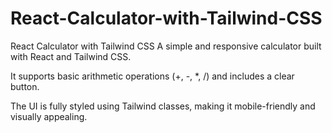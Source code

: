 # React-Calculator-with-Tailwind-CSS

React Calculator with Tailwind CSS A simple and responsive calculator built with React and Tailwind CSS. 

It supports basic arithmetic operations (+, -, *, /) and includes a clear button. 

The UI is fully styled using Tailwind classes, making it mobile-friendly and visually appealing.
